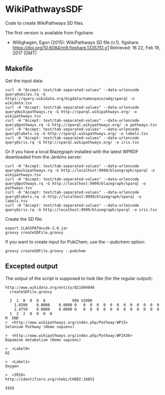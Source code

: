 # WikiPathwaysSDF
Code to create WikiPathways SD files.

The first version is available from Figshare:

* Willighagen, Egon (2015): WikiPathways SD file (v.1). figshare. https://doi.org/10.6084/m9.figshare.1335751.v1 Retrieved: 16 22, Feb 19, 2017 (GMT)

## Makefile

Get the input data:

    curl -H "Accept: text/tab-separated-values" --data-urlencode query@smiles.rq -G https://query.wikidata.org/bigdata/namespace/wdq/sparql -o wikidata.tsv
    curl -H "Accept: text/tab-separated-values" --data-urlencode query@wikipathways.rq -G http://sparql.wikipathways.org/ -o wikipathways.tsv
    curl -H "Accept: text/tab-separated-values" --data-urlencode query@pathways.rq -G http://sparql.wikipathways.org/ -o pathways.tsv
    curl -H "Accept: text/tab-separated-values" --data-urlencode query@labels.rq -G http://sparql.wikipathways.org/ -o labels.tsv
    curl -H "Accept: text/tab-separated-values" --data-urlencode query@iris.rq -G http://sparql.wikipathways.org/ -o iris.tsv

Or if you have a local Blazegraph installed with the latest WPRDF downloaded
from the Jenkins server:

    curl -H "Accept: text/tab-separated-values" --data-urlencode query@wikipathways.rq -G http://localhost:9999/blazegraph/sparql -o wikipathways.tsv
    curl -H "Accept: text/tab-separated-values" --data-urlencode query@pathways.rq -G http://localhost:9999/blazegraph/sparql -o pathways.tsv
    curl -H "Accept: text/tab-separated-values" --data-urlencode query@labels.rq -G http://localhost:9999/blazegraph/sparql -o labels.tsv
    curl -H "Accept: text/tab-separated-values" --data-urlencode query@iris.rq -G http://localhost:9999/blazegraph/sparql -o iris.tsv

Create the SD file:

    export CLASSPATH=cdk-2.0.jar
    groovy createSDFile.groovy

If you want to create input for PubChem, use the --pubchem option:

    groovy createSDFile.groovy --pubchem

## Excepted output

The output of the script is supposed to look like (for the regular output):

    http://www.wikidata.org/entity/Q11694846
      createSDFile.groovy
    
      2  1  0  0  0  0            999 V2000
        1.6500    0.0000    0.0000 O   0  0  0  0  0  0  0  0  0  0  0  0
        2.4750    0.0000    0.0000 O   0  0  0  0  0  0  0  0  0  0  0  0
      1  2  2  0  0  0  0
    M  END
    >  <http://www.wikipathways.org/index.php/Pathway:WP15>
    Selenium Pathway (Homo sapiens)
    
    >  <http://www.wikipathways.org/index.php/Pathway:WP2436>
    Dopamine metabolism (Homo sapiens)
    
    >  <Label0>
    O2
    
    >  <Label1>
    Oxygen
    
    >  <IRI0>
    http://identifiers.org/chebi/CHEBI:16852
    
    $$$$
 
